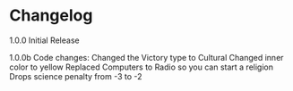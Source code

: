 # Changelog

1.0.0
Initial Release

1.0.0b
Code changes:
Changed the Victory type to Cultural
Changed inner color to yellow
Replaced Computers to Radio so you can start a religion
Drops science penalty from -3 to -2
